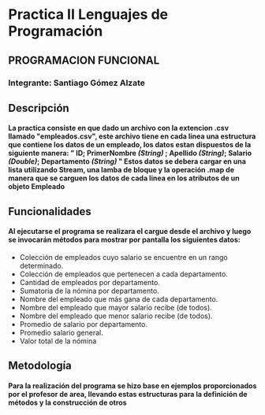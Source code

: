 # Practica II Lenguajes de Programación
## PROGRAMACION FUNCIONAL
### Integrante: Santiago Gómez Alzate

## Descripción
#### La practica consiste en que dado un archivo con la extencion .csv llamado "empleados.csv", este archivo tiene en cada linea una estructura que contiene los datos de un empleado, los datos estan dispuestos de la siguiente manera: " ID; PrimerNombre *(String)* ; Apellido *(String)*; Salario *(Double)*; Departamento *(String)* "  Estos datos se debera cargar en una lista utilizando Stream, una lamba de bloque y la operación .map de manera que se carguen los datos de cada linea en los atributos de un objeto Empleado

## Funcionalidades
#### Al ejecutarse el programa se realizara el cargue desde el archivo y luego se invocarán métodos para mostrar por pantalla los siguientes datos:
* Colección de empleados  cuyo salario se encuentre en un rango determinado.
* Colección de empleados que pertenecen a cada departamento.
* Cantidad de empleados por departamento.
* Sumatoria de la  nómina por departamento.
* Nombre del empleado que más gana de cada departamento.
* Nombre del empleado que mayor salario recibe (de todos).
* Nombre del empleado que menor salario recibe (de todos).
* Promedio de salario por departamento.
* Promedio salario general.
* Valor total de la nómina

## Metodología
#### Para la realización del programa se hizo base en ejemplos proporcionados por el profesor de area, llevando estas estructuras para la definición de métodos y la construcción de otros